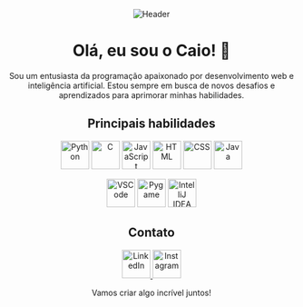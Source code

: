 <p align="center">
  <img src="https://github.com/caiomoreiradev/caiomoreiradev/blob/main/assets/header.gif" alt="Header">
</p>

<h1 align="center">Olá, eu sou o Caio! 👋</h1>

<p align="center">
  Sou um entusiasta da programação apaixonado por desenvolvimento web e inteligência artificial. Estou sempre em busca de novos desafios e aprendizados para aprimorar minhas habilidades.
</p>

<h2 align="center">Principais habilidades</h2>

<p align="center">
  <img src="https://github.com/caiomoreiradev/caiomoreiradev/blob/main/assets/python.png" alt="Python" width="50" height="50">
  <img src="https://github.com/caiomoreiradev/caiomoreiradev/blob/main/assets/c.png" alt="C" width="50" height="50">
  <img src="https://github.com/caiomoreiradev/caiomoreiradev/blob/main/assets/javascript.png" alt="JavaScript" width="50" height="50">
  <img src="https://github.com/caiomoreiradev/caiomoreiradev/blob/main/assets/html.png" alt="HTML" width="50" height="50">
  <img src="https://github.com/caiomoreiradev/caiomoreiradev/blob/main/assets/css.png" alt="CSS" width="50" height="50">
  <img src="https://github.com/caiomoreiradev/caiomoreiradev/blob/main/assets/java.png" alt="Java" width="50" height="50">
</p>

<p align="center">
  <img src="https://github.com/caiomoreiradev/caiomoreiradev/blob/main/assets/vscode.png" alt="VSCode" width="50" height="50">
  <img src="https://github.com/caiomoreiradev/caiomoreiradev/blob/main/assets/pygame.png" alt="Pygame" width="50" height="50">
  <img src="https://github.com/caiomoreiradev/caiomoreiradev/blob/main/assets/intellij.png" alt="IntelliJ IDEA" width="50" height="50">
</p>

<h2 align="center">Contato</h2>

<p align="center">
  <a href="https://www.linkedin.com/in/caio-moreira/">
    <img src="https://github.com/caiomoreiradev/caiomoreiradev/blob/main/assets/linkedin.gif" alt="LinkedIn" width="50" height="50">
  </a>
  <a href="https://www.instagram.com/_moreira_caio_/">
    <img src="https://github.com/caiomoreiradev/caiomoreiradev/blob/main/assets/instagram.gif" alt="Instagram" width="50" height="50">
  </a>
</p>

<p align="center">
  Vamos criar algo incrível juntos!
</p>
